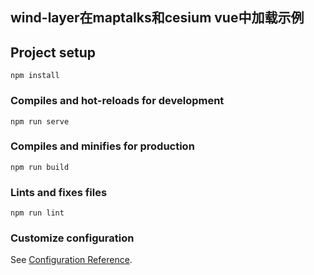 ## wind-layer在maptalks和cesium vue中加载示例

## Project setup
```
npm install
```


### Compiles and hot-reloads for development
```
npm run serve
```


### Compiles and minifies for production
```
npm run build
```

### Lints and fixes files
```
npm run lint
```

### Customize configuration
See [Configuration Reference](https://cli.vuejs.org/config/).
